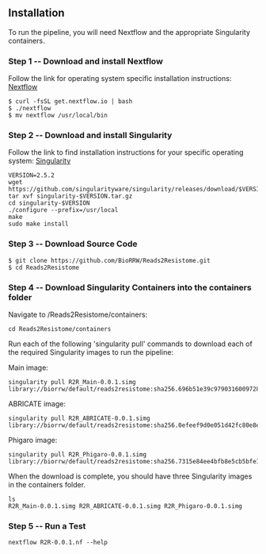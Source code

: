Installation
------------

To run the pipeline, you will need Nextflow and the appropriate Singularity containers.

### Step 1 -- Download and install Nextflow
Follow the link for operating system specific installation instructions: [Nextflow](https://www.nextflow.io/docs/latest/getstarted.html)
```
$ curl -fsSL get.nextflow.io | bash
$ ./nextflow
$ mv nextflow /usr/local/bin
```

### Step 2 -- Download and install Singularity
Follow the link to find installation instructions for your specific operating system:
[Singularity](https://singularity.lbl.gov/all-releases)
```
VERSION=2.5.2
wget https://github.com/singularityware/singularity/releases/download/$VERSION/singularity-$VERSION.tar.gz
tar xvf singularity-$VERSION.tar.gz
cd singularity-$VERSION
./configure --prefix=/usr/local
make
sudo make install
```

### Step 3 -- Download Source Code
```
$ git clone https://github.com/BioRRW/Reads2Resistome.git
$ cd Reads2Resistome
```

### Step 4 -- Download Singularity Containers into the containers folder
Navigate to /Reads2Resistome/containers: 
```
cd Reads2Resistome/containers
```
Run each of the following 'singularity pull' commands to download each of the required Singularity images to run the pipeline:

Main image:
```
singularity pull R2R_Main-0.0.1.simg library://biorrw/default/reads2resistome:sha256.696b51e39c9790316009728a5f26500aafa5d03331afaf3c96fe119909d8ed95
```
ABRICATE image:
```
singularity pull R2R_ABRICATE-0.0.1.simg  library://biorrw/default/reads2resistome:sha256.0efeef9d0e051d42fc80e8e3edcb0ab45d69dbad836f0ac65533196d7b9fe4d9
```
Phigaro image:
```
singularity pull R2R_Phigaro-0.0.1.simg library://biorrw/default/reads2resistome:sha256.7315e84ee4bfb8e5cb5bfe1aa76067a2cd6efc52e642b7d5e4a3f0a8fbc006d4
```

When the download is complete, you should have three Singularity images in the containers folder.
```
ls
R2R_Main-0.0.1.simg R2R_ABRICATE-0.0.1.simg R2R_Phigaro-0.0.1.simg
```

### Step 5 -- Run a Test
```
nextflow R2R-0.0.1.nf --help
```
